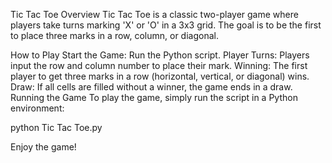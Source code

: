 Tic Tac Toe
Overview
Tic Tac Toe is a classic two-player game where players take turns marking 'X' or 'O' in a 3x3 grid. The goal is to be the first to place three marks in a row, column, or diagonal.

How to Play
Start the Game: Run the Python script.
Player Turns: Players input the row and column number to place their mark.
Winning: The first player to get three marks in a row (horizontal, vertical, or diagonal) wins.
Draw: If all cells are filled without a winner, the game ends in a draw.
Running the Game
To play the game, simply run the script in a Python environment:

python Tic Tac Toe.py

Enjoy the game!
